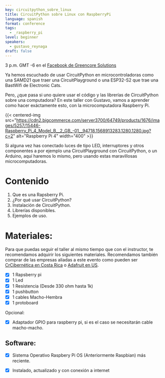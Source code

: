 ```yaml
---
key: circuitpython_sobre_linux
title: CircuitPython sobre Linux con RaspberryPi
language: spanish
format: conference
tags:
  - _raspberry_pi
level: beginner
speakers:
  - gustavo_reynaga
draft: false
---
```

3 p.m. GMT -6 en el [Facebook de Greencore Solutions](https://www.facebook.com/GreencoreSolutions/live)


Ya hemos escuchado de usar CircuitPython en microcontroladoras como una SAMD21 que traer una CircuitPlayground o una ESP32-S2 que trae una BastWifi de Electronic Cats.

Pero, ¿que pasa si uno quiere usar el código y las librerías de CircuitPython sobre una computadora? En este taller con Gustavo, vamos a aprender como hacer exáctamente esto, con la microcomputadora Raspberry Pi. 

{{< centered-img src="https://cdn2.bigcommerce.com/server3700/64749/products/1676/images/5257/15446-Raspberry_Pi_4_Model_B__2_GB_-01__94718.1568913283.1280.1280.jpg?c=2" alt="Raspberry Pi 4" width="400" >}}

Si alguna vez has conectado luces de tipo LED, interruptores y otros componentes a por ejemplo una CircuitPlayground con CircuitPython, o un Arduino, aquí haremos lo mismo, pero usando estas maravillosas microcomputadoras.

# Contenido

1. Que es una Rapsberry Pi.
2. ¿Por qué usar CircuitPython?
3. Instalación de CircuitPython.
4. Librerías disponibles.
5. Ejemplos de uso.

# Materiales:

Para que puedas seguir el taller al mismo tiempo que con el instructor, te recomendamos adquirir los siguientes materiales. Recomendamos también comprar de las empresas aliadas a este evento como pueden ser [CrCibernética en Costa Rica](https://www.crcibernetica.com/raspberry-pi-4-model-b-2-gb/) o [Adafruit en US](https://www.adafruit.com/product/4292).

- [x] 1 Rapsberry pi
- [x] 1 Led
- [x] 1 Resistencia (Desde 330 ohm hasta 1k)
- [x] 1 pushbutton
- [x] 1 cables Macho-Hembra
- [x] 1 protoboard

Opcional: 
- [x] Adaptador GPIO para raspberry pi, si es el caso se necesitarán cable macho-macho.

## Software: 

- [x] Sistema Operativo Raspbery Pi OS (Anteriormente Raspbian) más reciente.
- [x] Instalado, actualizado y con conexión a internet

